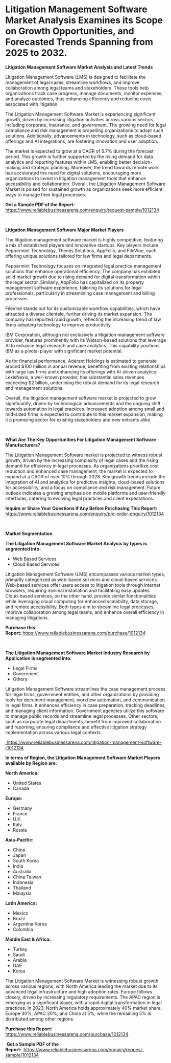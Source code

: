 <p><h1>Litigation Management Software Market Analysis Examines its Scope on Growth Opportunities, and Forecasted Trends Spanning from 2025 to 2032.</h1></p><p><strong>Litigation Management Software Market Analysis and Latest Trends</strong></p>
<p><p>Litigation Management Software (LMS) is designed to facilitate the management of legal cases, streamline workflows, and improve collaboration among legal teams and stakeholders. These tools help organizations track case progress, manage documents, monitor expenses, and analyze outcomes, thus enhancing efficiency and reducing costs associated with litigation.</p><p>The Litigation Management Software Market is experiencing significant growth, driven by increasing litigation activities across various sectors, including corporate, insurance, and government. The growing need for legal compliance and risk management is propelling organizations to adopt such solutions. Additionally, advancements in technology, such as cloud-based offerings and AI integrations, are fostering innovation and user adoption.</p><p>The market is expected to grow at a CAGR of 5.7% during the forecast period. This growth is further supported by the rising demand for data analytics and reporting features within LMS, enabling better decision-making and strategic planning. Moreover, the trend towards remote work has accelerated the need for digital solutions, encouraging more organizations to invest in litigation management tools that enhance accessibility and collaboration. Overall, the Litigation Management Software Market is poised for sustained growth as organizations seek more efficient ways to manage their legal processes.</p></p>
<p><strong>Get a Sample PDF of the Report:&nbsp;</strong> <a href="https://www.reliablebusinessarena.com/enquiry/request-sample/1012134?utm_campaign=3573&utm_medium=2&utm_source=Github&utm_content=ia&utm_term=17042025&utm_id=litigation-management-software">https://www.reliablebusinessarena.com/enquiry/request-sample/1012134</a></p>
<p>&nbsp;</p>
<p><strong>Litigation Management Software Major Market Players</strong></p>
<p><p>The litigation management software market is highly competitive, featuring a mix of established players and innovative startups. Key players include Peppermint Technology, Themis Solutions, AppFolio, and FileVine, each offering unique solutions tailored for law firms and legal departments.</p><p>Peppermint Technology focuses on integrated legal practice management solutions that enhance operational efficiency. The company has exhibited solid market growth due to rising demand for digital transformation within the legal sector. Similarly, AppFolio has capitalized on its property management software experience, tailoring its solutions for legal professionals, particularly in streamlining case management and billing processes.</p><p>FileVine stands out for its customizable workflow capabilities, which have attracted a diverse clientele, further driving its market expansion. The company has reported rapid growth, reflecting the increasing trend of law firms adopting technology to improve productivity.</p><p>IBM Corporation, although not exclusively a litigation management software provider, features prominently with its Watson-based solutions that leverage AI to enhance legal research and case analytics. This capability positions IBM as a pivotal player with significant market potential.</p><p>As for financial performance, Aderant Holdings is estimated to generate around $100 million in annual revenue, benefiting from existing relationships with large law firms and enhancing its offerings with AI-driven analytics. LexisNexis, a well-known provider, has substantial sales revenues exceeding $2 billion, underlining the robust demand for its legal research and management solutions.</p><p>Overall, the litigation management software market is projected to grow significantly, driven by technological advancements and the ongoing shift towards automation in legal practices. Increased adoption among small and mid-sized firms is expected to contribute to this market expansion, making it a promising sector for existing stakeholders and new entrants alike.</p></p>
<p>&nbsp;</p>
<p><strong>What Are The Key Opportunities For Litigation Management Software Manufacturers?</strong></p>
<p><p>The Litigation Management Software market is projected to witness robust growth, driven by the increasing complexity of legal cases and the rising demand for efficiency in legal processes. As organizations prioritize cost reduction and enhanced case management, the market is expected to expand at a CAGR of over 10% through 2028. Key growth trends include the integration of AI and analytics for predictive insights, cloud-based solutions for accessibility, and a focus on compliance and risk management. Future outlook indicates a growing emphasis on mobile platforms and user-friendly interfaces, catering to evolving legal practices and client expectations.</p></p>
<p><strong>Inquire or Share Your Questions If Any Before Purchasing This Report:</strong> <a href="https://www.reliablebusinessarena.com/enquiry/pre-order-enquiry/1012134?utm_campaign=3573&utm_medium=2&utm_source=Github&utm_content=ia&utm_term=17042025&utm_id=litigation-management-software">https://www.reliablebusinessarena.com/enquiry/pre-order-enquiry/1012134</a></p>
<p>&nbsp;</p>
<p><strong>Market Segmentation</strong></p>
<p><strong>The Litigation Management Software Market Analysis by types is segmented into:</strong></p>
<p><ul><li>Web Based Services</li><li>Cloud Based Services</li></ul></p>
<p><p>Litigation Management Software (LMS) encompasses various market types, primarily categorized as web-based services and cloud-based services. Web-based services offer users access to litigation tools through internet browsers, requiring minimal installation and facilitating easy updates. Cloud-based services, on the other hand, provide similar functionalities while leveraging cloud computing for enhanced scalability, data storage, and remote accessibility. Both types aim to streamline legal processes, improve collaboration among legal teams, and enhance overall efficiency in managing litigations.</p></p>
<p><strong>Purchase this Report:&nbsp;</strong><a href="https://www.reliablebusinessarena.com/purchase/1012134?utm_campaign=3573&utm_medium=2&utm_source=Github&utm_content=ia&utm_term=17042025&utm_id=litigation-management-software">https://www.reliablebusinessarena.com/purchase/1012134</a></p>
<p>&nbsp;</p>
<p><strong>The Litigation Management Software Market Industry Research by Application is segmented into:</strong></p>
<p><ul><li>Legal Firms</li><li>Government</li><li>Others</li></ul></p>
<p><p>Litigation Management Software streamlines the case management process for legal firms, government entities, and other organizations by providing tools for document management, workflow automation, and communication. In legal firms, it enhances efficiency in case preparation, tracking deadlines, and managing client information. Government agencies utilize this software to manage public records and streamline legal processes. Other sectors, such as corporate legal departments, benefit from improved collaboration and reporting, ensuring compliance and effective litigation strategy implementation across various legal contexts.</p></p>
<p><a href="https://www.reliablebusinessarena.com/litigation-management-software-r1012134?utm_campaign=3573&utm_medium=2&utm_source=Github&utm_content=ia&utm_term=17042025&utm_id=litigation-management-software">&nbsp;https://www.reliablebusinessarena.com/litigation-management-software-r1012134</a></p>
<p><strong>In terms of Region, the Litigation Management Software Market Players available by Region are:</strong></p>
<p>
    <p> <strong> North America: </strong>
        <ul>
            <li>United States</li>
            <li>Canada</li>
        </ul>
        </p> 
    <p> <strong> Europe: </strong>
        <ul>
            <li>Germany</li>
            <li>France</li>
            <li>U.K.</li>
            <li>Italy</li>
            <li>Russia</li>
        </ul>
        </p> 
    <p> <strong> Asia-Pacific: </strong>
        <ul>
            <li>China</li>
            <li>Japan</li>
            <li>South Korea</li>
            <li>India</li>
            <li>Australia</li>
            <li>China Taiwan</li>
            <li>Indonesia</li>
            <li>Thailand</li>
            <li>Malaysia</li>
        </ul>
        </p> 
    <p> <strong> Latin America: </strong>
        <ul>
            <li>Mexico</li>
            <li>Brazil</li>
            <li>Argentina Korea</li>
            <li>Colombia</li>
        </ul>
        </p> 
    <p> <strong> Middle East & Africa: </strong>
        <ul>
            <li>Turkey</li>
            <li>Saudi</li>
            <li>Arabia</li>
            <li>UAE</li>
            <li>Korea</li>
        </ul>
    </p>
    </p>
<p><p>The Litigation Management Software Market is witnessing robust growth across various regions, with North America leading the market due to its advanced legal infrastructure and high adoption rates. Europe follows closely, driven by increasing regulatory requirements. The APAC region is emerging as a significant player, with a rapid digital transformation in legal practices. In 2023, North America holds approximately 40% market share, Europe 30%, APAC 20%, and China at 5%, while the remaining 5% is distributed among other regions.</p></p>
<p><strong>Purchase this Report: </strong><a href="https://www.reliablebusinessarena.com/purchase/1012134?utm_campaign=3573&utm_medium=2&utm_source=Github&utm_content=ia&utm_term=17042025&utm_id=litigation-management-software">https://www.reliablebusinessarena.com/purchase/1012134</a></p>
<p>&nbsp;<strong>Get a Sample PDF of the Report:&nbsp;&nbsp;</strong><a href="https://www.reliablebusinessarena.com/enquiry/request-sample/1012134?utm_campaign=3573&utm_medium=2&utm_source=Github&utm_content=ia&utm_term=17042025&utm_id=litigation-management-software">https://www.reliablebusinessarena.com/enquiry/request-sample/1012134</a></p>
<p><strong></strong></p>
<p><p></p><p></p><p></p></p>